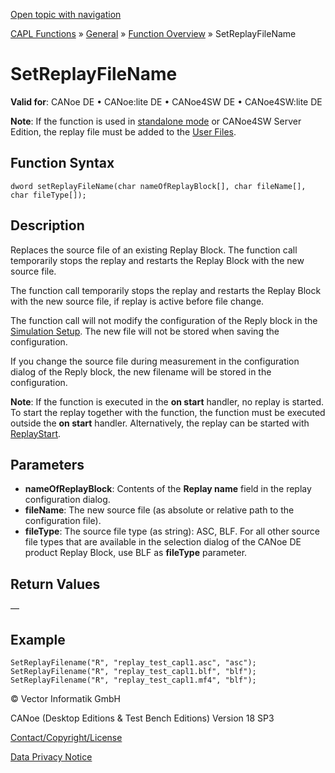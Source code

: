 [Open topic with navigation](../../../../../CANoeDEFamily.htm#Topics/CAPLFunctions/Other/Functions/CAPLfunctionSetReplayFileName.md)

[CAPL Functions](../../CAPLfunctions.md) » [General](../CAPLGeneralStartPage.md) » [Function Overview](../CAPLfunctionsGeneralOverview.md) » SetReplayFileName

# SetReplayFileName

**Valid for**: CANoe DE • CANoe:lite DE • CANoe4SW DE • CANoe4SW:lite DE

**Note**: If the function is used in [standalone mode](../../../CANoeCANalyzer/RTSetup/StandaloneMode/StandaloneModeConcept.md) or CANoe4SW Server Edition, the replay file must be added to the [User Files](../../../CANoeCANalyzer/Ribbon/File/Options/Extensions/ExtensionsUserFiles.md).

## Function Syntax

```
dword setReplayFileName(char nameOfReplayBlock[], char fileName[], char fileType[]);
```

## Description

Replaces the source file of an existing Replay Block. The function call temporarily stops the replay and restarts the Replay Block with the new source file.

The function call temporarily stops the replay and restarts the Replay Block with the new source file, if replay is active before file change.

The function call will not modify the configuration of the Reply block in the [Simulation Setup](../../../CANoeCANalyzer/Windows/SimulationSetup/SimulationSetupWindow.md). The new file will not be stored when saving the configuration.

If you change the source file during measurement in the configuration dialog of the Reply block, the new filename will be stored in the configuration.

**Note**: If the function is executed in the **on start** handler, no replay is started. To start the replay together with the function, the function must be executed outside the **on start** handler. Alternatively, the replay can be started with [ReplayStart](CAPLfunctionReplayStart.md).

## Parameters

- **nameOfReplayBlock**: Contents of the **Replay name** field in the replay configuration dialog.
- **fileName**: The new source file (as absolute or relative path to the configuration file).
- **fileType**: The source file type (as string): ASC, BLF. For all other source file types that are available in the selection dialog of the CANoe DE product Replay Block, use BLF as **fileType** parameter.

## Return Values

—

## Example

```plaintext
SetReplayFilename("R", "replay_test_capl1.asc", "asc");
SetReplayFilename("R", "replay_test_capl1.blf", "blf");
SetReplayFilename("R", "replay_test_capl1.mf4", "blf");
```

© Vector Informatik GmbH

CANoe (Desktop Editions & Test Bench Editions) Version 18 SP3

[Contact/Copyright/License](../../../Shared/ContactCopyrightLicense.md)

[Data Privacy Notice](https://www.vector.com/int/en/company/get-info/privacy-policy/)
